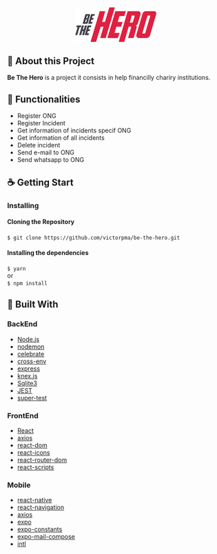 <h4 align="center">
  <img class="text-center" src="/mobile/src/assets/logo@2x.png"/>
</h4>

## 🦸‍ About this Project
**Be The Hero** is a project it consists in help financilly chariry institutions.

## :muscle: Functionalities
* Register ONG
* Register Incident
* Get information of incidents specif ONG
* Get information of all incidents
* Delete incident
* Send e-mail to ONG
* Send whatsapp to ONG

## :coffee: Getting Start

### Installing
#### Cloning the Repository
```$ git clone https://github.com/victorpma/be-the-hero.git```

#### Installing the dependencies

```$ yarn```
<br>or<br>
```$ npm install```

## :rocket: Built With

### BackEnd
- [Node.js](https://nodejs.org/en/)
- [nodemon](https://www.npmjs.com/package/nodemon)
- [celebrate](https://www.npmjs.com/package/celebrate)
- [cross-env](https://www.npmjs.com/package/cross-env)
- [express](https://www.npmjs.com/package/express)
- [knex.js](http://knexjs.org/)
- [Sqlite3](https://www.sqlite.org/index.html)
- [JEST](https://jestjs.io/pt-BR/)
- [super-test](https://www.npmjs.com/package/supertest)

### FrontEnd
- [React](https://pt-br.reactjs.org/)
- [axios](https://www.npmjs.com/package/axios)
- [react-dom](https://www.npmjs.com/package/react-dom)
- [react-icons](https://www.npmjs.com/package/react-icons)
- [react-router-dom](https://www.npmjs.com/package/react-router-dom)
- [react-scripts](https://www.npmjs.com/package/react-scripts)

### Mobile
- [react-native](https://reactnative.dev/)
- [react-navigation](https://reactnavigation.org/)
- [axios](https://www.npmjs.com/package/axios)
- [expo](https://expo.io/)
- [expo-constants](https://docs.expo.io/versions/latest/sdk/constants/)
- [expo-mail-compose](https://docs.expo.io/versions/latest/sdk/mail-composer/)
- [intl](https://www.npmjs.com/package/react-native-intl)

